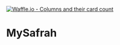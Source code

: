 [![Waffle.io - Columns and their card count](https://badge.waffle.io/M3ASHKANANI/MySafrah.png?columns=all)](https://waffle.io/M3ASHKANANI/MySafrah?utm_source=badge)
# MySafrah
